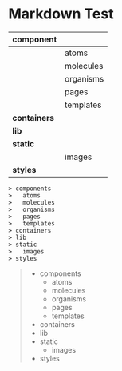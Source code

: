 Markdown Test
=============

|**component**||
|:--------|:--------|
||atoms|
||molecules|
||organisms|
||pages|
||templates|
|**containers**||
|**lib**||
|**static**||
||images|
|**styles**||

```
> components
>   atoms
>   molecules
>   organisms
>   pages
>   templates
> containers
> lib
> static
>   images
> styles
```

> * components  
>   * atoms  
>   * molecules  
>   * organisms  
>   * pages  
>   * templates  
> * containers  
> * lib  
> * static  
>   * images  
> * styles  
